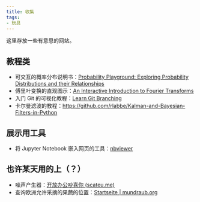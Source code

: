 ```yaml
---
title: 收集
tags:
- 玩具
---
```




这里存放一些有意思的网站。

## 教程类

- 可交互的概率分布说明书：[Probability Playground: Exploring Probability Distributions and their Relationships](https://www.acsu.buffalo.edu/~adamcunn/probability/probability.html)
- 傅里叶变换的直观图示：[An Interactive Introduction to Fourier Transforms](https://www.jezzamon.com/fourier/index.html)
- 入门 Git 的可视化教程：[Learn Git Branching](https://learngitbranching.js.org)
- 卡尔曼滤波的教程：https://github.com/rlabbe/Kalman-and-Bayesian-Filters-in-Python

## 展示用工具

- 将 Jupyter Notebook 嵌入网页的工具：[nbviewer](https://nbviewer.org/)

## 也许某天用的上（？）
- 噪声产生器：[开放办公吵喜你 (scateu.me)](https://scateu.me/2017/10/30/office-sounds-like-shit.html)
- 查询欧洲允许采摘的果蔬的位置：[Startseite | mundraub.org](https://mundraub.org/)

